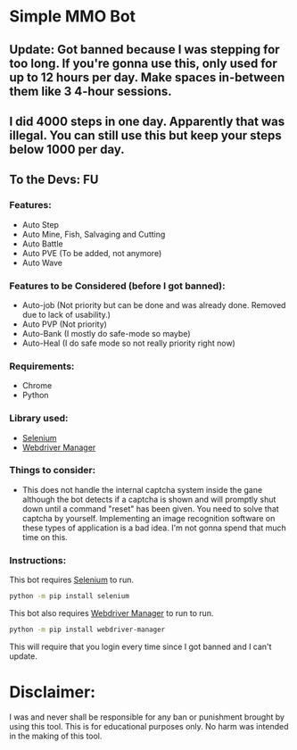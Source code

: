 # Simple MMO Bot

## Update: Got banned because I was stepping for too long. If you're gonna use this, only used for up to 12 hours per day. Make spaces in-between them like 3 4-hour sessions.
## I did 4000 steps in one day. Apparently that was illegal. You can still use this but keep your steps below 1000 per day.

## To the Devs: FU

### Features:
- Auto Step
- Auto Mine, Fish, Salvaging and Cutting
- Auto Battle
- Auto PVE (To be added, not anymore)
- Auto Wave

### Features to be Considered (before I got banned):
- Auto-job (Not priority but can be done and was already done. Removed due to lack of usability.)
- Auto PVP (Not priority)
- Auto-Bank (I mostly do safe-mode so maybe)
- Auto-Heal (I do safe mode so not really priority right now)

### Requirements:
- Chrome
- Python

### Library used:
- [Selenium](https://github.com/SeleniumHQ/selenium)
- [Webdriver Manager](https://github.com/SergeyPirogov/webdriver_manager)

### Things to consider:
- This does not handle the internal captcha system inside the gane although the bot detects if a captcha is shown and will promptly shut down until a command "reset" has been given. You need to solve that captcha by yourself. Implementing an image recognition software on these types of application is a bad idea. I'm not gonna spend that much time on this.

### Instructions:
This bot requires [Selenium](https://github.com/SeleniumHQ/selenium) to run.
```sh
python -m pip install selenium
```

This bot also requires [Webdriver Manager](https://github.com/SergeyPirogov/webdriver_manager) to run to run.
```sh
python -m pip install webdriver-manager
```

This will require that you login every time since I got banned and I can't update.

# Disclaimer:
I was and never shall be responsible for any ban or punishment brought by using this tool. This is for educational purposes only. No harm was intended in the making of this tool.
